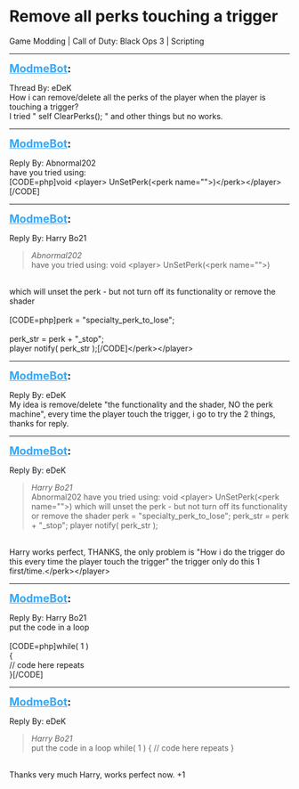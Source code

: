 # Remove all perks touching a trigger
Game Modding | Call of Duty: Black Ops 3 | Scripting

---
<strong style="font-size: 1.4em;"><span style="text-decoration: underline;text-decoration-color: #34a7f9;"><span style="color:#34a7f9;">ModmeBot</span></span>:</strong>

<p>Thread By: eDeK<br />How i can remove/delete all the perks of the player when the player is touching a trigger?<br />I tried &quot; self ClearPerks(); &quot; and other things but no works.</p>

---
<strong style="font-size: 1.4em;"><span style="text-decoration: underline;text-decoration-color: #34a7f9;"><span style="color:#34a7f9;">ModmeBot</span></span>:</strong>

<p>Reply By: Abnormal202<br />have you tried using:<br />[CODE=php]void &lt;player&gt; UnSetPerk(&lt;perk name=&quot;&quot;&gt;)&lt;/perk&gt;&lt;/player&gt;[/CODE]</p>

---
<strong style="font-size: 1.4em;"><span style="text-decoration: underline;text-decoration-color: #34a7f9;"><span style="color:#34a7f9;">ModmeBot</span></span>:</strong>

<p>Reply By: Harry Bo21<br /><blockquote><em>Abnormal202</em><br />have you tried using: void &lt;player&gt; UnSetPerk(&lt;perk name=&quot;&quot;&gt;)    </blockquote><br /> which will unset the perk - but not turn off its functionality or remove the shader<br /> <br />[CODE=php]perk = &quot;specialty_perk_to_lose&quot;;<br /><br />perk_str = perk + &quot;_stop&quot;;<br />player notify( perk_str );[/CODE]&lt;/perk&gt;&lt;/player&gt;</p>

---
<strong style="font-size: 1.4em;"><span style="text-decoration: underline;text-decoration-color: #34a7f9;"><span style="color:#34a7f9;">ModmeBot</span></span>:</strong>

<p>Reply By: eDeK<br />My idea is remove/delete &quot;the functionality and the shader, NO the perk machine&quot;, every time the player touch the trigger, i go to try the 2 things, thanks for reply.</p>

---
<strong style="font-size: 1.4em;"><span style="text-decoration: underline;text-decoration-color: #34a7f9;"><span style="color:#34a7f9;">ModmeBot</span></span>:</strong>

<p>Reply By: eDeK<br /><blockquote><em>Harry Bo21</em><br />Abnormal202 have you tried using: void &lt;player&gt; UnSetPerk(&lt;perk name=&quot;&quot;&gt;)      which will unset the perk - but not turn off its functionality or remove the shader   perk = &quot;specialty_perk_to_lose&quot;; perk_str = perk + &quot;_stop&quot;; player notify( perk_str );</blockquote><br /> Harry works perfect, THANKS, the only problem is &quot;How i do the trigger do this every time the player touch the trigger&quot; the trigger only do this 1 first/time.&lt;/perk&gt;&lt;/player&gt;</p>

---
<strong style="font-size: 1.4em;"><span style="text-decoration: underline;text-decoration-color: #34a7f9;"><span style="color:#34a7f9;">ModmeBot</span></span>:</strong>

<p>Reply By: Harry Bo21<br />put the code in a loop<br /> <br />[CODE=php]while( 1 )<br />{<br />// code here repeats<br />}[/CODE]</p>

---
<strong style="font-size: 1.4em;"><span style="text-decoration: underline;text-decoration-color: #34a7f9;"><span style="color:#34a7f9;">ModmeBot</span></span>:</strong>

<p>Reply By: eDeK<br /><blockquote><em>Harry Bo21</em><br />put the code in a loop   while( 1 ) { // code here repeats }</blockquote><br />Thanks very much Harry, works perfect now. +1</p>
